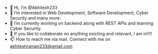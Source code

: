 - 👋 Hi, I’m @Akhilesh233
- 👀 I’m interested in Web Development, Software Development, Cyber Security and many more.
- 🌱 I’m currently working on backend along with REST APIs and learning Cyber Security.
- 💞️ If you like to collaborate on anything exicting and relevant, I am in!!!!
- 📫 How to reach me via mail. Connect with me on akhileshranjan233@gmail.com

<!---
Akhilesh233/Akhilesh233 is a ✨ special ✨ repository because its `README.md` (this file) appears on your GitHub profile.
You can click the Preview link to take a look at your changes.
--->
